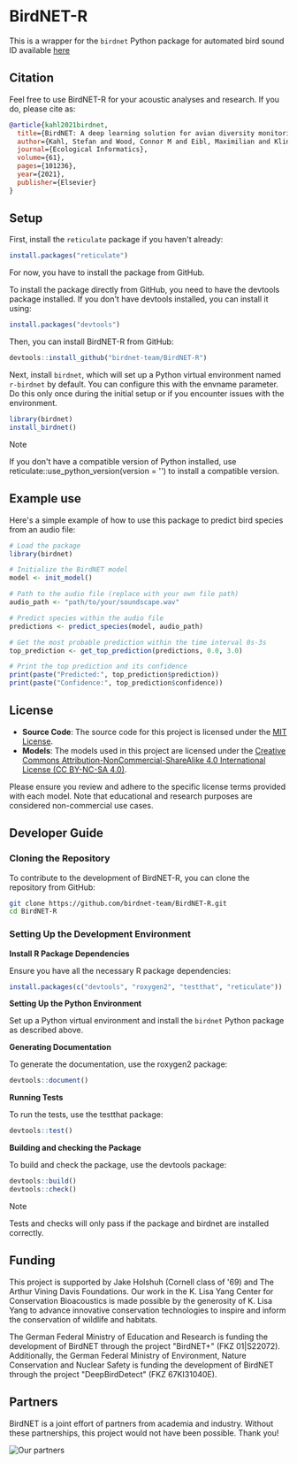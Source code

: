 # BirdNET-R
This is a wrapper for the `birdnet` Python package for automated bird sound ID available [here](https://github.com/birdnet-team/birdnet)

## Citation

Feel free to use BirdNET-R for your acoustic analyses and research. If you do, please cite as:

```bibtex
@article{kahl2021birdnet,
  title={BirdNET: A deep learning solution for avian diversity monitoring},
  author={Kahl, Stefan and Wood, Connor M and Eibl, Maximilian and Klinck, Holger},
  journal={Ecological Informatics},
  volume={61},
  pages={101236},
  year={2021},
  publisher={Elsevier}
}
```

## Setup

First, install the `reticulate` package if you haven't already:

```r
install.packages("reticulate")
```

For now, you have to install the package from GitHub. 

To install the package directly from GitHub, you need to have the devtools package installed. If you don't have devtools installed, you can install it using:

```r
install.packages("devtools")
```

Then, you can install BirdNET-R from GitHub:

```r
devtools::install_github("birdnet-team/BirdNET-R")
```

Next, install `birdnet`, which will set up a Python virtual environment named `r-birdnet` by default. You can configure this with the envname parameter. Do this only once during the initial setup or if you encounter issues with the environment.
```r
library(birdnet)
install_birdnet()

```

> [!NOTE]
> If you don't have a compatible version of Python installed, use reticulate::use_python_version(version = '<version>') to install a compatible version.


## Example use

Here's a simple example of how to use this package to predict bird species from an audio file:

```r
# Load the package
library(birdnet)

# Initialize the BirdNET model
model <- init_model()

# Path to the audio file (replace with your own file path)
audio_path <- "path/to/your/soundscape.wav"

# Predict species within the audio file
predictions <- predict_species(model, audio_path)

# Get the most probable prediction within the time interval 0s-3s
top_prediction <- get_top_prediction(predictions, 0.0, 3.0)

# Print the top prediction and its confidence
print(paste("Predicted:", top_prediction$prediction))
print(paste("Confidence:", top_prediction$confidence))
```

## License

- **Source Code**: The source code for this project is licensed under the [MIT License](https://opensource.org/licenses/MIT).
- **Models**: The models used in this project are licensed under the [Creative Commons Attribution-NonCommercial-ShareAlike 4.0 International License (CC BY-NC-SA 4.0)](https://creativecommons.org/licenses/by-nc-sa/4.0/).

Please ensure you review and adhere to the specific license terms provided with each model. Note that educational and research purposes are considered non-commercial use cases.

## Developer Guide

### Cloning the Repository

To contribute to the development of BirdNET-R, you can clone the repository from GitHub:

```sh
git clone https://github.com/birdnet-team/BirdNET-R.git
cd BirdNET-R
```

### Setting Up the Development Environment

**Install R Package Dependencies**

Ensure you have all the necessary R package dependencies:

```r
install.packages(c("devtools", "roxygen2", "testthat", "reticulate"))
```

**Setting Up the Python Environment**

Set up a Python virtual environment and install the `birdnet` Python package as described above.


**Generating Documentation**

To generate the documentation, use the roxygen2 package:

```r
devtools::document()
```

**Running Tests**

To run the tests, use the testthat package:

```r
devtools::test()
```

**Building and checking the Package**

To build and check the package, use the devtools package:

```r
devtools::build()
devtools::check()
```

> [!NOTE]
> Tests and checks will only pass if the package and birdnet are installed correctly.

## Funding

This project is supported by Jake Holshuh (Cornell class of '69) and The Arthur Vining Davis Foundations. Our work in the K. Lisa Yang Center for Conservation Bioacoustics is made possible by the generosity of K. Lisa Yang to advance innovative conservation technologies to inspire and inform the conservation of wildlife and habitats.

The German Federal Ministry of Education and Research is funding the development of BirdNET through the project "BirdNET+" (FKZ 01|S22072).
Additionally, the German Federal Ministry of Environment, Nature Conservation and Nuclear Safety is funding the development of BirdNET through the project "DeepBirdDetect" (FKZ 67KI31040E).

## Partners

BirdNET is a joint effort of partners from academia and industry.
Without these partnerships, this project would not have been possible.
Thank you!

![Our partners](https://tuc.cloud/index.php/s/KSdWfX5CnSRpRgQ/download/box_logos.png)
